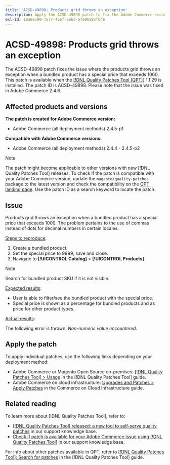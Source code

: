 ```yaml
---
title: 'ACSD-49898: Products grid throws an exception'
description: Apply the ACSD-49898 patch to fix the Adobe Commerce issue where the products grid throws an exception when a bundled product has a special price that exceeds 1000.
exl-id: 16a0ec90-7577-46ef-aeb3-a7e9658cf64b
---
```

# ACSD-49898: Products grid throws an exception

The ACSD-49898 patch fixes the issue where the products grid throws an exception when a bundled product has a special price that exceeds 1000. This patch is available when the [[!DNL Quality Patches Tool (QPT)]](/help/announcements/adobe-commerce-announcements/magento-quality-patches-released-new-tool-to-self-serve-quality-patches.md) 1.1.29 is installed. The patch ID is ACSD-49898. Please note that the issue was fixed in Adobe Commerce 2.4.6.

## Affected products and versions

**The patch is created for Adobe Commerce version:**

* Adobe Commerce (all deployment methods) 2.4.5-p1

**Compatible with Adobe Commerce versions:**

* Adobe Commerce (all deployment methods) 2.4.4 - 2.4.5-p2

>[!NOTE]
>
>The patch might become applicable to other versions with new [!DNL Quality Patches Tool] releases. To check if the patch is compatible with your Adobe Commerce version, update the `magento/quality-patches` package to the latest version and check the compatibility on the [QPT landing page](https://experienceleague.adobe.com/tools/commerce-quality-patches/index.html). Use the patch ID as a search keyword to locate the patch.

## Issue

Products grid throws an exception when a bundled product has a special price that exceeds 1000. The problem pertains to the use of commas instead of dots for decimal numbers in certain locales.

<u>Steps to reproduce</u>:

1. Create a bundled product.
1. Set the special price to 9999; save and close.
1. Navigate to **[!UICONTROL Catalog]** > **[!UICONTROL Products]** 
    
>[!NOTE]
>
>Search for bundled product SKU if it is not visible.

<u>Expected results</u>:

* User is able to filter/see the bundled product with the special price. 
* Special price is shown as a percentage for bundled products and as price for other product types.

<u>Actual results</u>:

The following error is thrown: *Non-numeric value encountered*.

## Apply the patch

To apply individual patches, use the following links depending on your deployment method:

* Adobe Commerce or Magento Open Source on-premises: [[!DNL Quality Patches Tool] > Usage](https://experienceleague.adobe.com/docs/commerce-operations/tools/quality-patches-tool/usage.html) in the [!DNL Quality Patches Tool] guide.
* Adobe Commerce on cloud infrastructure: [Upgrades and Patches > Apply Patches](https://experienceleague.adobe.com/docs/commerce-cloud-service/user-guide/develop/upgrade/apply-patches.html) in the Commerce on Cloud Infrastructure guide.

## Related reading

To learn more about [!DNL Quality Patches Tool], refer to:

* [[!DNL Quality Patches Tool] released: a new tool to self-serve quality patches](/help/announcements/adobe-commerce-announcements/magento-quality-patches-released-new-tool-to-self-serve-quality-patches.md) in our support knowledge base.
* [Check if patch is available for your Adobe Commerce issue using [!DNL Quality Patches Tool]](/help/support-tools/patches-available-in-qpt-tool/check-patch-for-magento-issue-with-magento-quality-patches.md) in our support knowledge base.

For info about other patches available in QPT, refer to [[!DNL Quality Patches Tool]: Search for patches](https://experienceleague.adobe.com/tools/commerce-quality-patches/index.html) in the [!DNL Quality Patches Tool] guide.
